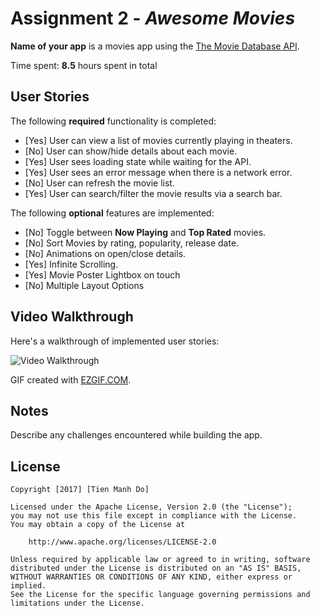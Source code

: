 # Assignment 2 - *Awesome Movies*

**Name of your app** is a movies app using the [The Movie Database API](http://docs.themoviedb.apiary.io/#).

Time spent: **8.5** hours spent in total

## User Stories

The following **required** functionality is completed:

- [Yes] User can view a list of movies currently playing in theaters.
- [No] User can show/hide details about each movie.
- [Yes] User sees loading state while waiting for the API.
- [Yes] User sees an error message when there is a network error.
- [No] User can refresh the movie list.
- [Yes] User can search/filter the movie results via a search bar.

The following **optional** features are implemented:

- [No] Toggle between **Now Playing** and **Top Rated** movies.
- [No] Sort Movies by rating, popularity, release date.
- [No] Animations on open/close details.
- [Yes] Infinite Scrolling.
- [Yes] Movie Poster Lightbox on touch
- [No] Multiple Layout Options

## Video Walkthrough

Here's a walkthrough of implemented user stories:

<img src='https://github.com/domanhtien2011/-CoderSchool-React-Assignment-2/blob/master/storyline.gif' title='Video Walkthrough' width='' alt='Video Walkthrough' />

GIF created with [EZGIF.COM](https://ezgif.com/video-to-gif).

## Notes

Describe any challenges encountered while building the app.

## License

    Copyright [2017] [Tien Manh Do]

    Licensed under the Apache License, Version 2.0 (the "License");
    you may not use this file except in compliance with the License.
    You may obtain a copy of the License at

        http://www.apache.org/licenses/LICENSE-2.0

    Unless required by applicable law or agreed to in writing, software
    distributed under the License is distributed on an "AS IS" BASIS,
    WITHOUT WARRANTIES OR CONDITIONS OF ANY KIND, either express or implied.
    See the License for the specific language governing permissions and
    limitations under the License.
